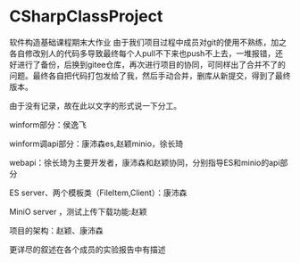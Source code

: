 # CSharpClassProject
软件构造基础课程期末大作业
由于我们项目过程中成员对git的使用不熟练，加之各自修改别人的代码多导致最终每个人pull不下来也push不上去，一堆报错，还好进行了备份，后换到gitee仓库，再次进行项目的协同，可同样出了合并不了的问题。最终各自把代码打包发给了我，然后手动合并，删库从新提交，得到了最终版本。

由于没有记录，故在此以文字的形式说一下分工。

winform部分：侯逸飞

winform调api部分：康沛森es,赵颖minio，徐长琦

webapi：徐长琦为主要开发者，康沛森和赵颖协同，分别指导ES和minio的api部分

ES server、两个模板类（FileItem,Client）：康沛森

MiniO server ，测试上传下载功能:赵颖

项目的架构：赵颖、康沛森

更详尽的叙述在各个成员的实验报告中有描述
